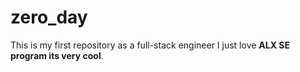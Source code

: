 # zero_day
This is my first repository as a full-stack engineer
I just love **ALX SE program its very cool**.
